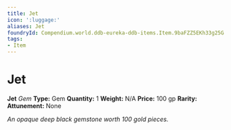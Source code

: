 ```yaml
---
title: Jet
icon: ':luggage:'
aliases: Jet
foundryId: Compendium.world.ddb-eureka-ddb-items.Item.9baFZZ5EKh33g25G
tags:
- Item
---
```


# Jet

**Jet**
_Gem_
**Type:** Gem
**Quantity:** 1
**Weight:** N/A
**Price:** 100 gp
**Rarity:** 
**Attunement:** None

*An opaque deep black gemstone worth 100 gold pieces.*